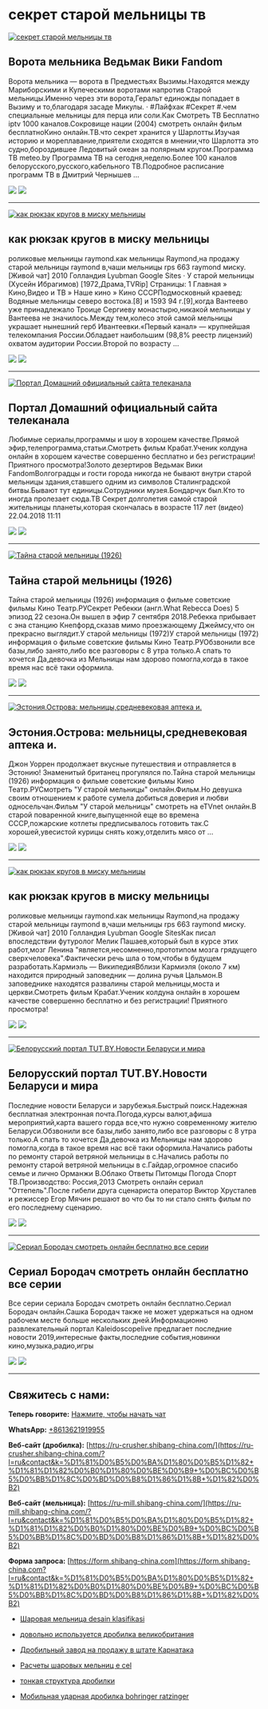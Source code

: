 # секрет старой мельницы тв

<a href="https://swt.shibang-china.com/?l=ru&img&k=%D1%81%D0%B5%D0%BA%D1%80%D0%B5%D1%82+%D1%81%D1%82%D0%B0%D1%80%D0%BE%D0%B9+%D0%BC%D0%B5%D0%BB%D1%8C%D0%BD%D0%B8%D1%86%D1%8B+%D1%82%D0%B2" target="_blank">![секрет старой мельницы тв](http://static.shibang-china.com/all-800x300/1027.jpg)</a>

## Ворота мельника Ведьмак Вики Fandom
Ворота мельника — ворота в Предместьях Вызимы.Находятся между Мариборскими и Купеческими воротами напротив Старой мельницы.Именно через эти ворота,Геральт единожды попадает в Вызиму и то,благодаря засаде Микулы.&nbsp;&#0183;&#32;#Лайфхак #Секрет #.чем специальные мельницы для перца или соли.Как Смотреть ТВ Бесплатно iptv 1000 каналов.Сокровище нации (2004) смотреть онлайн фильм бесплатноКино онлайн.ТВ.что секрет хранится у Шарлотты.Изучая историю и мореплавание,приятели сходятся в мнении,что Шарлотта это судно,бороздившее Ледовитый океан за полярным кругом.Программа ТВ meteo.by Программа ТВ на сегодня,неделю.Более 100 каналов белорусского,русского,кабельного ТВ.Подробное расписание программ ТВ в Дмитрий Чернышев …


<a href="https://whatsapp.shibangsoft.com/WhatsApp.php" target="_blank" title="WhatsApp">![](http://static.shibang-china.com/icon/whatsapp.png)</a> <a href="https://swt.shibang-china.com/?l=ru&icon&k=%D1%81%D0%B5%D0%BA%D1%80%D0%B5%D1%82+%D1%81%D1%82%D0%B0%D1%80%D0%BE%D0%B9+%D0%BC%D0%B5%D0%BB%D1%8C%D0%BD%D0%B8%D1%86%D1%8B+%D1%82%D0%B2" target="_blank">![](http://static.shibang-china.com/icon/chat-ru.png)</a>

---

<a href="https://swt.shibang-china.com/?l=ru&img&k=%D1%81%D0%B5%D0%BA%D1%80%D0%B5%D1%82+%D1%81%D1%82%D0%B0%D1%80%D0%BE%D0%B9+%D0%BC%D0%B5%D0%BB%D1%8C%D0%BD%D0%B8%D1%86%D1%8B+%D1%82%D0%B2" target="_blank">![как рюкзак кругов в миску мельницы](http://static.shibang-china.com/all-800x300/1451.jpg)</a>

## как рюкзак кругов в миску мельницы
роликовые мельницы raymond.как мельницы Raymond,на продажу старой мельницы raymond в,чаши мельницы rps 663 raymond миску.[Живой чат] 2010 Голландия Lyubman Google Sites&nbsp;&#0183;&#32;У старой мельницы (Хусейн Ибрагимов) [1972,Драма,TVRip] Страницы: 1 Главная &#187; Кино,Видео и ТВ &#187; Наше кино &#187; Кино СССРПодмосковный краевед: Водяные мельницы северо востока.[8] и 1593 94 г.[9],когда Вантеево уже принадлежало Троице Сергиеву монастырю,никакой мельницы у Вантеева не значилось.Между тем,колесо этой самой мельницы украшает нынешний герб Ивантеевки.&#171;Первый канал&#187; — крупнейшая телекомпания России.Обладает наибольшим (98,8% реестр лицензий) охватом аудитории России.Второй по возрасту …


<a href="https://whatsapp.shibangsoft.com/WhatsApp.php" target="_blank" title="WhatsApp">![](http://static.shibang-china.com/icon/whatsapp.png)</a> <a href="https://swt.shibang-china.com/?l=ru&icon&k=%D1%81%D0%B5%D0%BA%D1%80%D0%B5%D1%82+%D1%81%D1%82%D0%B0%D1%80%D0%BE%D0%B9+%D0%BC%D0%B5%D0%BB%D1%8C%D0%BD%D0%B8%D1%86%D1%8B+%D1%82%D0%B2" target="_blank">![](http://static.shibang-china.com/icon/chat-ru.png)</a>

---

<a href="https://swt.shibang-china.com/?l=ru&img&k=%D1%81%D0%B5%D0%BA%D1%80%D0%B5%D1%82+%D1%81%D1%82%D0%B0%D1%80%D0%BE%D0%B9+%D0%BC%D0%B5%D0%BB%D1%8C%D0%BD%D0%B8%D1%86%D1%8B+%D1%82%D0%B2" target="_blank">![Портал Домашний официальный сайта телеканала](http://static.shibang-china.com/all-800x300/796.jpg)</a>

## Портал Домашний официальный сайта телеканала
Любимые сериалы,программы и шоу в хорошем качестве.Прямой эфир,телепрограмма,статьи.Смотреть фильм Крабат.Ученик колдуна онлайн в хорошем качестве совершенно бесплатно и без регистрации! Приятного просмотра!Золото дезертиров Ведьмак Вики FandomВолгоградцы и гости города никогда не бывают внутри старой мельницы здания,ставшего одним из символов Сталинградской битвы.Бывают тут единицы.Сотрудники музея.Бондарчук был.Кто то иногда пролезает сюда.ТВ Секрет долголетия самой старой жительницы планеты,которая скончалась в возрасте 117 лет (видео) 22.04.2018 11:11


<a href="https://whatsapp.shibangsoft.com/WhatsApp.php" target="_blank" title="WhatsApp">![](http://static.shibang-china.com/icon/whatsapp.png)</a> <a href="https://swt.shibang-china.com/?l=ru&icon&k=%D1%81%D0%B5%D0%BA%D1%80%D0%B5%D1%82+%D1%81%D1%82%D0%B0%D1%80%D0%BE%D0%B9+%D0%BC%D0%B5%D0%BB%D1%8C%D0%BD%D0%B8%D1%86%D1%8B+%D1%82%D0%B2" target="_blank">![](http://static.shibang-china.com/icon/chat-ru.png)</a>

---

<a href="https://swt.shibang-china.com/?l=ru&img&k=%D1%81%D0%B5%D0%BA%D1%80%D0%B5%D1%82+%D1%81%D1%82%D0%B0%D1%80%D0%BE%D0%B9+%D0%BC%D0%B5%D0%BB%D1%8C%D0%BD%D0%B8%D1%86%D1%8B+%D1%82%D0%B2" target="_blank">![Тайна старой мельницы (1926)](http://static.shibang-china.com/all-800x300/232.jpg)</a>

## Тайна старой мельницы (1926)
Тайна старой мельницы (1926) информация о фильме советские фильмы Кино Театр.РУСекрет Ребекки (англ.What Rebecca Does) 5 эпизод 22 сезона.Он вышел в эфир 7 сентября 2018.Ребекка прибывает с эна станцию Кнепфорд,сказав мимо проезжающему Джеймсу,что он прекрасно выглядит.У старой мельницы (1972)У старой мельницы (1972) информация о фильме советские фильмы Кино Театр.РУОбзвонили все базы,либо занято,либо все разговоры с 8 утра только.А спать то хочется Да,девочка из Мельницы нам здорово помогла,когда в такое время нас всё таки оформила.


<a href="https://whatsapp.shibangsoft.com/WhatsApp.php" target="_blank" title="WhatsApp">![](http://static.shibang-china.com/icon/whatsapp.png)</a> <a href="https://swt.shibang-china.com/?l=ru&icon&k=%D1%81%D0%B5%D0%BA%D1%80%D0%B5%D1%82+%D1%81%D1%82%D0%B0%D1%80%D0%BE%D0%B9+%D0%BC%D0%B5%D0%BB%D1%8C%D0%BD%D0%B8%D1%86%D1%8B+%D1%82%D0%B2" target="_blank">![](http://static.shibang-china.com/icon/chat-ru.png)</a>

---

<a href="https://swt.shibang-china.com/?l=ru&img&k=%D1%81%D0%B5%D0%BA%D1%80%D0%B5%D1%82+%D1%81%D1%82%D0%B0%D1%80%D0%BE%D0%B9+%D0%BC%D0%B5%D0%BB%D1%8C%D0%BD%D0%B8%D1%86%D1%8B+%D1%82%D0%B2" target="_blank">![Эстония.Острова: мельницы,средневековая аптека и.](http://static.shibang-china.com/all-800x300/585.jpg)</a>

## Эстония.Острова: мельницы,средневековая аптека и.
Джон Уоррен продолжает вкусные путешествия и отправляется в Эстонию! Знаменитый британец прогулялся по.Тайна старой мельницы (1926) информация о фильме советские фильмы Кино Театр.РУСмотреть &quot;У старой мельницы&quot; онлайн.Фильм.Но девушка своим отношением к работе сумела добиться доверия и любви односельчан.Фильм &quot;У старой мельницы&quot; смотреть на eTVnet онлайн.В старой поваренной книге,выпущенной еще во времена СССР,пожарские котлеты предписывалось готовить так.С хорошей,увесистой курицы снять кожу,отделить мясо от …


<a href="https://whatsapp.shibangsoft.com/WhatsApp.php" target="_blank" title="WhatsApp">![](http://static.shibang-china.com/icon/whatsapp.png)</a> <a href="https://swt.shibang-china.com/?l=ru&icon&k=%D1%81%D0%B5%D0%BA%D1%80%D0%B5%D1%82+%D1%81%D1%82%D0%B0%D1%80%D0%BE%D0%B9+%D0%BC%D0%B5%D0%BB%D1%8C%D0%BD%D0%B8%D1%86%D1%8B+%D1%82%D0%B2" target="_blank">![](http://static.shibang-china.com/icon/chat-ru.png)</a>

---

<a href="https://swt.shibang-china.com/?l=ru&img&k=%D1%81%D0%B5%D0%BA%D1%80%D0%B5%D1%82+%D1%81%D1%82%D0%B0%D1%80%D0%BE%D0%B9+%D0%BC%D0%B5%D0%BB%D1%8C%D0%BD%D0%B8%D1%86%D1%8B+%D1%82%D0%B2" target="_blank">![как рюкзак кругов в миску мельницы](http://static.shibang-china.com/all-800x300/1269.jpg)</a>

## как рюкзак кругов в миску мельницы
роликовые мельницы raymond.как мельницы Raymond,на продажу старой мельницы raymond в,чаши мельницы rps 663 raymond миску.[Живой чат] 2010 Голландия Lyubman Google SitesКак писал впоследствии футуролог Мелик Пашаев,который был в курсе этих работ,мозг Ленина &quot;является,несомненно,прототипом мозга грядущего сверхчеловека&quot;.Фактически речь шла о том,чтобы в будущем разработать.Кармиэль — ВикипедияВблизи Кармиэля (около 7 км) находится природный заповедник — долина ручья Цальмон.В заповеднике находятся развалины старой мельницы,моста и церкви.Смотреть фильм Крабат.Ученик колдуна онлайн в хорошем качестве совершенно бесплатно и без регистрации! Приятного просмотра!


<a href="https://whatsapp.shibangsoft.com/WhatsApp.php" target="_blank" title="WhatsApp">![](http://static.shibang-china.com/icon/whatsapp.png)</a> <a href="https://swt.shibang-china.com/?l=ru&icon&k=%D1%81%D0%B5%D0%BA%D1%80%D0%B5%D1%82+%D1%81%D1%82%D0%B0%D1%80%D0%BE%D0%B9+%D0%BC%D0%B5%D0%BB%D1%8C%D0%BD%D0%B8%D1%86%D1%8B+%D1%82%D0%B2" target="_blank">![](http://static.shibang-china.com/icon/chat-ru.png)</a>

---

<a href="https://swt.shibang-china.com/?l=ru&img&k=%D1%81%D0%B5%D0%BA%D1%80%D0%B5%D1%82+%D1%81%D1%82%D0%B0%D1%80%D0%BE%D0%B9+%D0%BC%D0%B5%D0%BB%D1%8C%D0%BD%D0%B8%D1%86%D1%8B+%D1%82%D0%B2" target="_blank">![Белорусский портал TUT.BY.Новости Беларуси и мира](http://static.shibang-china.com/all-800x300/150.jpg)</a>

## Белорусский портал TUT.BY.Новости Беларуси и мира
Последние новости Беларуси и зарубежья.Быстрый поиск.Надежная бесплатная электронная почта.Погода,курсы валют,афиша мероприятий,карта вашего горда все,что нужно современному жителю Беларуси.Обзвонили все базы,либо занято,либо все разговоры с 8 утра только.А спать то хочется Да,девочка из Мельницы нам здорово помогла,когда в такое время нас всё таки оформила.Начались работы по ремонту старой ветряной мельницы в с.Начались работы по ремонту старой ветряной мельницы в с.Гайдар,огромное спасибо семье и лично Орманжи В.Облако Ответы Питомцы Погода Спорт ТВ.Производство: Россия,2013 Смотреть онлайн сериал &quot;Оттепель&quot;.После гибели друга сценариста оператор Виктор Хрусталев и режиссер Егор Мячин решают во что бы то ни стало снять фильм по его последнему сценарию.


<a href="https://whatsapp.shibangsoft.com/WhatsApp.php" target="_blank" title="WhatsApp">![](http://static.shibang-china.com/icon/whatsapp.png)</a> <a href="https://swt.shibang-china.com/?l=ru&icon&k=%D1%81%D0%B5%D0%BA%D1%80%D0%B5%D1%82+%D1%81%D1%82%D0%B0%D1%80%D0%BE%D0%B9+%D0%BC%D0%B5%D0%BB%D1%8C%D0%BD%D0%B8%D1%86%D1%8B+%D1%82%D0%B2" target="_blank">![](http://static.shibang-china.com/icon/chat-ru.png)</a>

---

<a href="https://swt.shibang-china.com/?l=ru&img&k=%D1%81%D0%B5%D0%BA%D1%80%D0%B5%D1%82+%D1%81%D1%82%D0%B0%D1%80%D0%BE%D0%B9+%D0%BC%D0%B5%D0%BB%D1%8C%D0%BD%D0%B8%D1%86%D1%8B+%D1%82%D0%B2" target="_blank">![Сериал Бородач смотреть онлайн бесплатно все серии](http://static.shibang-china.com/all-800x300/918.jpg)</a>

## Сериал Бородач смотреть онлайн бесплатно все серии
Все серии сериала Бородач смотреть онлайн бесплатно.Сериал Бородач онлайн.Сашка Бородач также не может удержаться на одном рабочем месте больше нескольких дней.Информационно развлекательный портал Kaleidoscopelive предлагает последние новости 2019,интересные факты,последние события,новинки кино,музыка,радио,игры

<a href="https://whatsapp.shibangsoft.com/WhatsApp.php" target="_blank" title="WhatsApp">![](http://static.shibang-china.com/icon/whatsapp.png)</a> <a href="https://swt.shibang-china.com/?l=ru&icon&k=%D1%81%D0%B5%D0%BA%D1%80%D0%B5%D1%82+%D1%81%D1%82%D0%B0%D1%80%D0%BE%D0%B9+%D0%BC%D0%B5%D0%BB%D1%8C%D0%BD%D0%B8%D1%86%D1%8B+%D1%82%D0%B2" target="_blank">![](http://static.shibang-china.com/icon/chat-ru.png)</a>

---
## Свяжитесь с нами:

**Теперь говорите:** [Нажмите, чтобы начать чат](https://swt.shibang-china.com?l=ru&contact&k=%D1%81%D0%B5%D0%BA%D1%80%D0%B5%D1%82+%D1%81%D1%82%D0%B0%D1%80%D0%BE%D0%B9+%D0%BC%D0%B5%D0%BB%D1%8C%D0%BD%D0%B8%D1%86%D1%8B+%D1%82%D0%B2)

**WhatsApp:**  [+8613621919955](https://whatsapp.shibangsoft.com/WhatsApp.php)

**Веб-сайт (дробилка):** [https://ru-crusher.shibang-china.com/](https://ru-crusher.shibang-china.com/?l=ru&contact&k=%D1%81%D0%B5%D0%BA%D1%80%D0%B5%D1%82+%D1%81%D1%82%D0%B0%D1%80%D0%BE%D0%B9+%D0%BC%D0%B5%D0%BB%D1%8C%D0%BD%D0%B8%D1%86%D1%8B+%D1%82%D0%B2)

**Веб-сайт (мельница):** [https://ru-mill.shibang-china.com/](https://ru-mill.shibang-china.com/?l=ru&contact&k=%D1%81%D0%B5%D0%BA%D1%80%D0%B5%D1%82+%D1%81%D1%82%D0%B0%D1%80%D0%BE%D0%B9+%D0%BC%D0%B5%D0%BB%D1%8C%D0%BD%D0%B8%D1%86%D1%8B+%D1%82%D0%B2)

**Форма запроса:** [https://form.shibang-china.com](https://form.shibang-china.com?l=ru&contact&k=%D1%81%D0%B5%D0%BA%D1%80%D0%B5%D1%82+%D1%81%D1%82%D0%B0%D1%80%D0%BE%D0%B9+%D0%BC%D0%B5%D0%BB%D1%8C%D0%BD%D0%B8%D1%86%D1%8B+%D1%82%D0%B2)

* [Шаровая мельница desain klasifikasi](../121/%D0%A8%D0%B0%D1%80%D0%BE%D0%B2%D0%B0%D1%8F%20%D0%BC%D0%B5%D0%BB%D1%8C%D0%BD%D0%B8%D1%86%D0%B0%20desain%20klasifikasi.md)

* [довольно используется дробилка великобритания](../124/%D0%B4%D0%BE%D0%B2%D0%BE%D0%BB%D1%8C%D0%BD%D0%BE%20%D0%B8%D1%81%D0%BF%D0%BE%D0%BB%D1%8C%D0%B7%D1%83%D0%B5%D1%82%D1%81%D1%8F%20%D0%B4%D1%80%D0%BE%D0%B1%D0%B8%D0%BB%D0%BA%D0%B0%20%D0%B2%D0%B5%D0%BB%D0%B8%D0%BA%D0%BE%D0%B1%D1%80%D0%B8%D1%82%D0%B0%D0%BD%D0%B8%D1%8F.md)

* [Дробильный завод на продажу в штате Карнатака](../123/%D0%94%D1%80%D0%BE%D0%B1%D0%B8%D0%BB%D1%8C%D0%BD%D1%8B%D0%B9%20%D0%B7%D0%B0%D0%B2%D0%BE%D0%B4%20%D0%BD%D0%B0%20%D0%BF%D1%80%D0%BE%D0%B4%D0%B0%D0%B6%D1%83%20%D0%B2%20%D1%88%D1%82%D0%B0%D1%82%D0%B5%20%D0%9A%D0%B0%D1%80%D0%BD%D0%B0%D1%82%D0%B0%D0%BA%D0%B0.md)

* [Расчеты шаровых мельниц e cel](../122/%D0%A0%D0%B0%D1%81%D1%87%D0%B5%D1%82%D1%8B%20%D1%88%D0%B0%D1%80%D0%BE%D0%B2%D1%8B%D1%85%20%D0%BC%D0%B5%D0%BB%D1%8C%D0%BD%D0%B8%D1%86%20e%20cel.md)

* [тонкая структура дробилки](../122/%D1%82%D0%BE%D0%BD%D0%BA%D0%B0%D1%8F%20%D1%81%D1%82%D1%80%D1%83%D0%BA%D1%82%D1%83%D1%80%D0%B0%20%D0%B4%D1%80%D0%BE%D0%B1%D0%B8%D0%BB%D0%BA%D0%B8.md)

* [Мобильная ударная дробилка bohringer ratzinger](../125/%D0%9C%D0%BE%D0%B1%D0%B8%D0%BB%D1%8C%D0%BD%D0%B0%D1%8F%20%D1%83%D0%B4%D0%B0%D1%80%D0%BD%D0%B0%D1%8F%20%D0%B4%D1%80%D0%BE%D0%B1%D0%B8%D0%BB%D0%BA%D0%B0%20bohringer%20ratzinger.md)